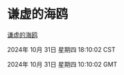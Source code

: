 # 谦虚的海鸥
[谦虚的海鸥](http://219.139.197.74:56308/qxdho/course/base/hotlink/index.php)

2024年 10月 31日 星期四 18:10:02 CST

2024年 10月 31日 星期四 10:10:02 GMT
